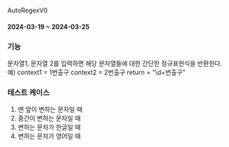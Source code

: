 AutoRegexV0

#### 2024-03-19 ~ 2024-03-25

### 기능
문자열1, 문자열 2를 입력하면 해당 문자열들에 대한 간단한 정규표현식을 반환한다.
<br>
예) context1 = 1번출구
    context2  = 2번출구
     return = "\\d+번출구"

### 테스트 케이스
1. 맨 앞이 변하는 문자일 때
2. 중간이 변하는 문자일 때
3. 변하는 문자가 한글일 때
4. 변하는 문자가 영어일 때
